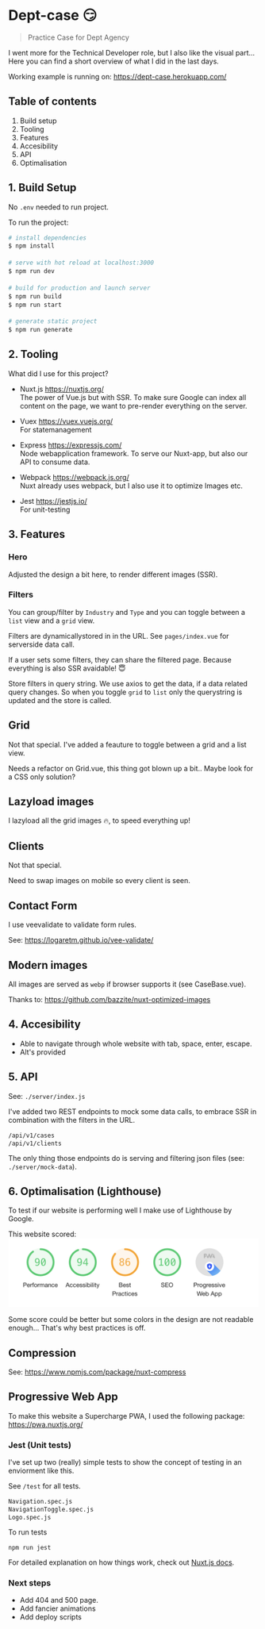 # Dept-case :smirk:

> Practice Case for Dept Agency

I went more for the Technical Developer role, but I also like the visual part...
Here you can find a short overview of what I did in the last days.

Working example is running on: https://dept-case.herokuapp.com/

## Table of contents
1. Build setup
2. Tooling
3. Features
4. Accesibility
5. API
6. Optimalisation

## 1. Build Setup

No `.env` needed to run project.

To run the project:


``` bash
# install dependencies
$ npm install

# serve with hot reload at localhost:3000
$ npm run dev

# build for production and launch server
$ npm run build
$ npm run start

# generate static project
$ npm run generate
```

## 2. Tooling

What did I use for this project?

- Nuxt.js
  https://nuxtjs.org/<br>
  The power of Vue.js but with SSR. To make sure Google can index all content on the page, we want to pre-render everything on the server.

- Vuex 
  https://vuex.vuejs.org/<br>
  For statemanagement

- Express
  https://expressjs.com/<br>
  Node webapplication framework. To serve our Nuxt-app, but also our API to consume data.

- Webpack
  https://webpack.js.org/<br>
  Nuxt already uses webpack, but I also use it to optimize Images etc.

- Jest
  https://jestjs.io/<br>
  For unit-testing

## 3. Features

### Hero
Adjusted the design a bit here, to render different images (SSR).

### Filters
You can group/filter by `Industry` and `Type` and you can toggle between a `list` view and a `grid` view.

Filters are dynamicallystored in in the URL.
See `pages/index.vue` for serverside data call. 

If a user sets some filters, they can share the filtered page. Because everything is also SSR avaidable! :innocent:

Store filters in query string.
We use axios to get the data, if a data related query changes.
So when you toggle `grid` to `list` only the querystring is updated and the store is called.

## Grid
Not that special.
I've added a feauture to toggle between a grid and a list view.

Needs a refactor on Grid.vue, this thing got blown up a bit.. Maybe look for a CSS only solution?

## Lazyload images
I lazyload all the grid images :fire:, to speed everything up!

## Clients
Not that special.

Need to swap images on mobile so every client is seen.

## Contact Form
I use veevalidate to validate form rules.

See: https://logaretm.github.io/vee-validate/

## Modern images
All images are served as `webp` if browser supports it (see CaseBase.vue).

Thanks to: https://github.com/bazzite/nuxt-optimized-images

## 4. Accesibility

- Able to navigate through whole website with tab, space, enter, escape.
- Alt's provided

## 5. API
See: `./server/index.js`

I've added two REST endpoints to mock some data calls, to embrace SSR in combination with the filters in the URL.

```
/api/v1/cases
/api/v1/clients
```

The only thing those endpoints do is serving and filtering json files (see: `./server/mock-data`).

## 6. Optimalisation (Lighthouse)
To test if our website is performing well I make use of Lighthouse by Google.

This website scored:
![Image description](./readme_images/lighthouse-score.png)

Some score could be better but some colors in the design are not readable enough... That's why best practices is off.

## Compression
See: https://www.npmjs.com/package/nuxt-compress

## Progressive Web App
To make this website a Supercharge PWA, I used the following package: https://pwa.nuxtjs.org/


### Jest (Unit tests)

I've set up two (really) simple tests to show the concept of testing in an enviorment like this.

See `/test` for all tests.

```
Navigation.spec.js
NavigationToggle.spec.js
Logo.spec.js
```

To run tests

```
npm run jest
```

For detailed explanation on how things work, check out [Nuxt.js docs](https://nuxtjs.org).


### Next steps

- Add 404 and 500 page.
- Add fancier animations
- Add deploy scripts
